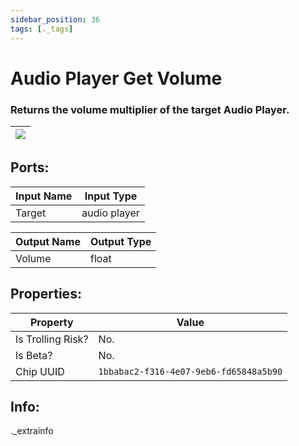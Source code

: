 ```yaml
---
sidebar_position: 36
tags: [._tags]
---
```


# Audio Player Get Volume


### Returns the volume multiplier of the target Audio Player.

| ![](https://images-ext-2.discordapp.net/external/MPmIaQzlEPmgGWlgi-WxBBXt0Bjv_zWPkg1y1f_sy3s/https/www.recroomcircuits.com/image/circuit/absolute-value?width=206&height=108) |
|-----|

## Ports:

| Input Name | Input Type |
|-----------|-----------|
| Target | audio player |

| Output Name | Output Type |
|-----------|-----------|
| Volume | float |

## Properties:

| Property  | Value |
|-------------------|-----------|
| Is Trolling Risk? | No. |
| Is Beta? | No. |
| Chip UUID | `1bbabac2-f316-4e07-9eb6-fd65848a5b90` |

## Info:
._extrainfo